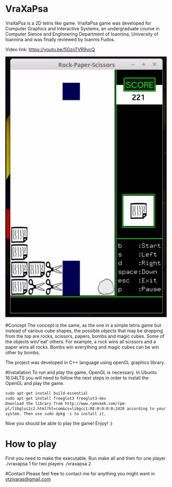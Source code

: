 # VraXaPsa
VraXaPsa is a 2D tetris like game. VraXaPsa game was developed for Computer Graphics and Interactive Systems, an undergraduate course in Computer Sience and Englneering Department of Ioannina, University of Ioannina and was finally reviewed by Ioannis Fudos.

Video link: https://youtu.be/5GzoTVR9vcQ


![Alt text](https://github.com/BillyTziv/VraXaPsa/blob/master/images/vraxapsa.png "VraXaPsa")

#Concept
The concept is the same, as the one in a simple tetris game but instead of various cube shapes, the possible objects that may be dropping from the top are rocks, scissors, papers, bombs and magic cubes. Some of the objects win/'eat' others. For example, a rock wins all scissors and a paper wins all rocks. Bombs win everything and magic cubes can be win other by bombs.

The project was developed in C++ language using openGL graphics library.

#Installation
To run and play the game, OpenGL is necessary. In Ubuntu 16.04LTS you will need to follow the next steps in order to install the OpenGL and play the game.

    sudo apt-get install build-essential
    sudo apt-get install freeglut3 freeglut3-dev
    Download the library from http://www.rpmseek.com/rpm-pl/libglui2c2.html?hl=com&cs=libgcc1:RE:0:0:0:0:2420 according to your system. Then use sudo dpkg -i to install it.

Now you should be able to play the game! Enjoy! :)

# How to play
First you need to make the executable. Run
make all
and then
for one player ./vraxapsa 1
for two players ./vraxapsa 2

#Contact
Please feel free to contact me for anything you might want in vtzivaras@gmail.com
